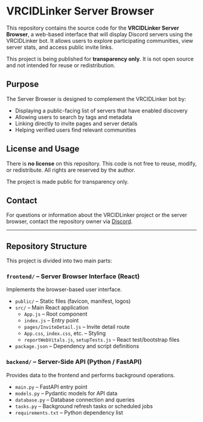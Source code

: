 # VRCIDLinker Server Browser

This repository contains the source code for the **VRCIDLinker Server Browser**, a web-based interface that will display Discord servers using the VRCIDLinker bot. It allows users to explore participating communities, view server stats, and access public invite links.

This project is being published for **transparency only**. It is not open source and not intended for reuse or redistribution.

## Purpose

The Server Browser is designed to complement the VRCIDLinker bot by:

- Displaying a public-facing list of servers that have enabled discovery
- Allowing users to search by tags and metadata
- Linking directly to invite pages and server details
- Helping verified users find relevant communities

## License and Usage

There is **no license** on this repository. This code is not free to reuse, modify, or redistribute. All rights are reserved by the author.

The project is made public for transparency only.

## Contact

For questions or information about the VRCIDLinker project or the server browser, contact the repository owner via [Discord](https://discord.gg/BH2QA8Jezs).

---

## Repository Structure

This project is divided into two main parts:

### `frontend/` – Server Browser Interface (React)

Implements the browser-based user interface.

- `public/` – Static files (favicon, manifest, logos)
- `src/` – Main React application
  - `App.js` – Root component
  - `index.js` – Entry point
  - `pages/InviteDetail.js` – Invite detail route
  - `App.css`, `index.css`, etc. – Styling
  - `reportWebVitals.js`, `setupTests.js` – React test/bootstrap files
- `package.json` – Dependency and script definitions

### `backend/` – Server-Side API (Python / FastAPI)

Provides data to the frontend and performs background operations.

- `main.py` – FastAPI entry point
- `models.py` – Pydantic models for API data
- `database.py` – Database connection and queries
- `tasks.py` – Background refresh tasks or scheduled jobs
- `requirements.txt` – Python dependency list

